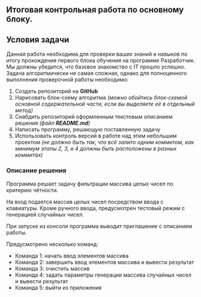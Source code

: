 ## Итоговая контрольная работа по основному блоку.

## **Условия задачи**
Данная работа необходима для проверки ваших знаний и навыков по итогу прохождения первого блока обучения на программе Разработчик. Мы должны убедится, что базовое знакомство с IT прошло успешно.
Задача алгоритмически не самая сложная, однако для полноценного выполнения проверочной работы необходимо:

1. Создать репозиторий на __GitHub__
2. Нарисовать блок-схему алгоритма _(можно обойтись блок-схемой основной содержательной части, если вы выделяете её в отдельный метод)_
3. Снабдить репозиторий оформленным текстовым описанием решения _(файл __README.md__)_
4. Написать программу, решающую поставленную задачу
5. Использовать контроль версий в работе над этим небольшим проектом _(не должно быть так, что всё залито одним коммитом, как минимум этапы 2, 3, и 4 должны быть расположены в разных коммитах)_

### Описание решения

Программа решает задачу фильтрации массива целых чисел по критерию чётности.

На вход подается массив целых чисел посредством ввода с клавиатуры. Кроме ручного ввода, предусмотрен тестовый режим с генерацией случайных чисел.

При запуске из консоли программа выводит приглашение с описанием работы.

Предусмотрено несколько команд:
 - Команда 1: начать ввод элементов массива
 - Команда 2: завершить ввод элементов массива и вывести результат
 - Команда 3: очистить массив
 - Команда 4: задать параметры генерации массива случайных чисел и вывести результат
 - Команда 5: выйти из приложения

